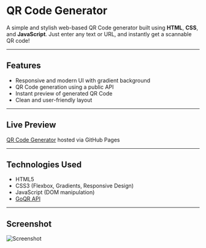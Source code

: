 # QR Code Generator

A simple and stylish web-based QR Code generator built using **HTML**, **CSS**, and **JavaScript**. Just enter any text or URL, and instantly get a scannable QR code!

---

## Features

- Responsive and modern UI with gradient background
- QR Code generation using a public API
- Instant preview of generated QR Code
- Clean and user-friendly layout

---

## Live Preview

[QR Code Generator](https://azrakarakaya1.github.io/QR_Code_Generator/) hosted via GitHub Pages

---

## Technologies Used

- HTML5
- CSS3 (Flexbox, Gradients, Responsive Design)
- JavaScript (DOM manipulation)
- [GoQR API](https://goqr.me/api/)

---

## Screenshot

![Screenshot](screenshot.png)
